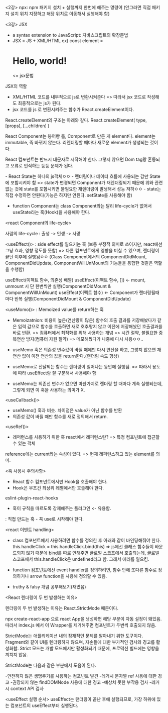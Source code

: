 <2강>
npx: npm 패키지 설치 + 실행까지 한번에 해주는 명령어
(안그러면 직접 패키지 설치 위치 지정하고 해당 위치로 이동해서 실행해야 함)

<3강>
JSX
- a syntax extension to JavaScript: 자바스크립트의 확장문법
- JSX = JS + XML/HTML
ex) const element = <h1>Hello, world!</h1> <= jsx문법

JSX의 역할
- XML/HTML 코드를 내부적으로 js로 변환시켜준다
=> 따라서 jsx 코드로 작성해도 최종적으로는 js가 된다.
- jsx 코드를 js 로 변환시켜주는 함수가 React.createElement이다.

React.createElement의 구조는 아래와 같다.
React.createElement(
    type,
    [props],
    [...children]
)


React Component는 붕어빵 틀, Component로 만든 게 element다.
element는 immutable, 즉 바뀌지 않는다. 
리렌더링할 때마다 새로운 element가 생성되는 것이다.

React 컴포넌트는 반드시 대문자로 시작해야 한다.
그렇지 않으면 Dom tag랑 혼동되고 오류로 인식하는 등등 문제가 된다.

<State>
- React State는 하나의 js객체ㅇㅇ
- 렌더링이나 데이터 흐름에 사용되는 값만 State에 포함시켜야 함
=> state가 변경되면 Component가 재렌더링되기 때문에 위와 관련없는 것에 state를 포함시키면 불필요한 재렌더링이 발생해서 성능 저하ㅇㅇ
- state는 직접 수정하면 안된다(가능은 하지만 안된다. setState를 사용해야 함)

- function Component는 class Component와는 달리 life-cycle가 없어서 useState라는 훅(Hook)을 사용해야 한다.

<react Component의 life-cycle>

사람의 life-cycle
: 출생 -> 인생 -> 사망


<useEffect()>
: side effect를 일으키는 훅
(보통 부정적 의미로 쓰이지만, react에선 그냥 효과, 영향 정도를 뜻함)
=> 다른 컴포넌트에게 영향을 미칠 수 있으며, 렌더링이 끝난 이후에 실행됨ㅇㅇ
(Class Component에서의 ComponentDidMount, ComponentDidUpdate, ComponentWillUnMount의 기능들을 통합한 것같은 역할을 수행함)
 
useEffect(이펙트 함수, 의존성 배열)
useEffect(이펙트 함수, []) <- mount, unmount 시 단 한번씩만 실행(ComponentDidMount & ComponentWillUnMount)
useEffect(이펙트 함수) <- Component가 랜더링될때마다 반복 실행(ComponentDidMount & ComponentDidUpdate)

<useMomo()>
: Memoized value를 return하는 훅
- Memoizatnion: 비용이 높은(연산량이 많은) 함수의 호출 결과를 저장해놨다가 같은 입력 값으로 함수를 호출하면 새로 호추랗지 않고 이전에 저장해놨던 호출결과를 바로 반환.
=> 컴퓨터에서 최적화를 위해 사용하는 개념 
=> 시간 절약, 불필요한 중복연산 방지(컴퓨터 자원 절약)
=> 메모해뒀다가 나중에 다시 사용ㅇㅇ..

- useMemo 훅은 의존성 변수값이 바뀔 때에만 다시 연산을 하고, 그렇지 않으면 재연산 없이 이전 연산의 값을 return한다.(랜더링 속도 향상)

- useMemo로 전달되는 함수는 렌더링이 일어나는 동안에 실행됨.
=> 따라서 용도에 따라 useEffect랑 잘 구분해서 사용해야 함

- useMemo는 의존선 변수가 없으면 마찬가지로 렌더링 할 때마다 계속 실행되는데, 그렇게 되면 이 훅을 사용하는 의미가 X.

<useCallback()>
- useMemo() 훅과 비슷. 차이점은 value가 아닌 함수를 반환
- 의존성 값이 바뀔 때만 함수를 새로 정의해서 return.

<useRef()>
- 레퍼런스를 사용하기 위한 훅
react에서 레퍼런스란?
=> 특정 컴포넌트에 접근할 수 있는 객체

 reference에는 current라는 속성이 있다.
 => 현재 레퍼런스하고 있는 element를 의미.


 <훅 사용시 주의사항>
 - React 함수 컴포넌트에서만 Hook을 호출해야 한다.
 - Hook은 무조건 최상위 레벨에서만 호출해야 한다.

 eslint-plugin-react-hooks
 - 훅이 규칙을 따르도록 강제해주는 플러그인 <- 유용함.


<Custom Hook>
: 직접 만드는 훅
- 꼭 use로 시작해야 한다.

<react 이벤트 handling>
- class 컴포넌트에서 사용하려면 함수를 정의한 후 아래와 같이 바인딩해줘야 한다.
this.handleClick = this.handleClick.bind(this)
=> js에선 클래스 함수들이 바운드되지 않기 때문에 bind를 따로 안해주면 글로벌 스코프에서 호출되는데, 글로벌 스코프에서 this.handleClick은 undefined라고 함.
그래서 에러를 일으킴.

- function 컴포넌트에선 event handler를 정의하려면,
함수 안에 또다른 함수로 정의하거나 arrow function을 사용해 정의할 수 있음.


* truthy & falsy 개념 공부해보기(재밌음)


<React 렌더링이 두 번 발생하는 이유>

렌더링이 두 번 발생하는 이유는 React.StrictMode 때문이다.

npx create-react-app 으로 react App을 생성하면 해당 부분이 자동 설정이 돼있음.
따라서 index.js 에서 이 Wrapper를 제거해주면 컴포넌트가 두번씩 호출되지 않음.

StrictMode는 애플리케이션 내의 잠재적인 문제를 알아내기 위한 도구이다.
Fragment와 같이 UI를 렌더링하지 않으며, 자손들에 대한 부가적인 검사와 경고를 활성화함.
Strict 모드는 개발 모드에서만 활성화되기 때문에, 프로덕션 빌드에는 영향을 끼치지 않음.


StrictMode는 다음과 같은 부분에서 도움이 된다.

-안전하지 않은 생명주기를 사용하는 컴포넌트 발견
-레거시 문자열 ref 사용에 대한 경고
-권장되지 않는 findDOMNode 사용에 대한 경고
-예상치 못한 부작용 검사
-레거시 context API 검사


<useEffect 실행 순서>
useEffect는 랜더링이 끝난 후에 실행되므로,
가장 하위에 있는 컴포넌트의 useEffect부터 실행된다.
